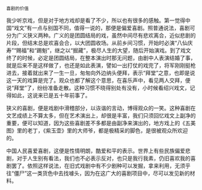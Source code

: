     喜剧的价值 

   我少听京戏，但是对于地方戏却是看了不少，所以也有很多的感触。第一觉得中国“戏文”有一点与别国不同，值得一说的，那便是偏爱喜剧。照普通说法，喜剧可分为广义狭义两种。广义的是团圆结局的戏，虽然中间尽有悲欢离合，近似悲剧的片段，但结末总是欢喜会合，以大团圆收场。从前乡间习惯，开始时必演“八仙庆寿”“赐福”和“踢魁”，继之以“掘藏”，极尽人生的大望，随后开始演戏。到了戏文终了的时候，必定是团圆结局，在整本演出时那无问题，由剧中人表演结婚了事，就是后来不是这样做了，也还是如此表演，譬如一出打仗的戏完了，将军刚刚挺枪进去，接着就出来了一生一旦，匆匆向外边纳头便拜，表示“拜堂”之意，也即是说这一天的戏算是完了。观众也都了解这个意思，在喜乐声中，看见两人交拜，便说“拜堂”了，纷纷准备走散。这种习惯不晓得别处有没有，小时候看绍兴戏文，记得如此，这说来已是五十年前事了。

   狭义的喜剧，便是戏剧中滑稽部分，以诙谐的言动，博得观众的一笑。这种喜剧在文艺成绩上不算太多，但在艺术演出上，却很是丰富，我们只须回忆戏文上副净的重要，便可以知道，因为这些喜剧差不多都是由副净来演出的，地方戏上的《五美图》里的老丁，《紫玉壶》里的大师爷，都是极精采的脚色，是很被观众所欢迎的。

   中国人民喜爱喜剧，这便是性情明朗，酷爱和平的表示。世界上有些民族偏爱悲剧，对于人生别有看法，我们也不必表示反对，也只是我行我素，仍旧喜欢我的喜剧罢了。依照这样说法，在旧式戏剧中有不少剧种可以发掘，拿来利用，无须乎往“僵尸”这一类货色中去找噱头，因为在这广大的喜剧项目中，尽可以发见新的材料。

